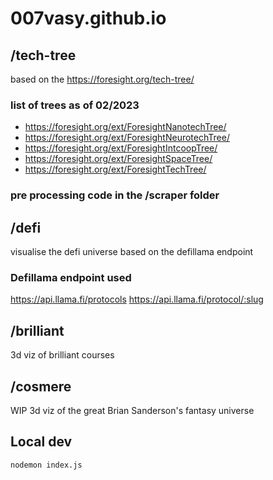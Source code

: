 # 007vasy.github.io

## /tech-tree

based on the https://foresight.org/tech-tree/

### list of trees as of 02/2023
* https://foresight.org/ext/ForesightNanotechTree/
* https://foresight.org/ext/ForesightNeurotechTree/
* https://foresight.org/ext/ForesightIntcoopTree/
* https://foresight.org/ext/ForesightSpaceTree/
* https://foresight.org/ext/ForesightTechTree/

### pre processing code in the /scraper folder

## /defi
visualise the defi universe based on the defillama endpoint 

### Defillama endpoint used

https://api.llama.fi/protocols
https://api.llama.fi/protocol/:slug

## /brilliant

3d viz of brilliant courses

## /cosmere

WIP 3d viz of the great Brian Sanderson's fantasy universe

## Local dev
```bash
nodemon index.js
```
